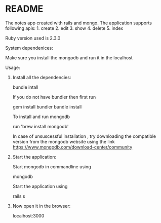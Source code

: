 # README

The notes app created with rails and mongo. The application supports following apis:
	1. create
	2. edit
	3. show
	4. delete
	5. index

Ruby version used is 2.3.0

System dependenices:

Make sure you install the mongodb and run it in the localhost


Usage:

1. Install all the dependencies:

	bundle intall  

	If you do not have bundler then first run 

	gem install bundler 
	bundle install 


	To install and run mongodb 

	run 'brew install mongodb'

	In case of unsuscessful installation , try downloading the compatible version from the mongodb website using the link https://www.mongodb.com/download-center/community

2. Start the application: 

	Start mongodb in commandline using

	mongodb 

	Start the application using

	rails s 

3. Now open it in the browser:

	localhost:3000 






	






